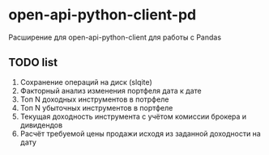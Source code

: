 # open-api-python-client-pd
Расширение для open-api-python-client для работы с Pandas

## TODO list
1. Сохранение операций на диск (slqite)
2. Факторный анализ изменения портфеля дата к дате
3. Топ N доходных инструментов в потрфеле
4. Топ N убыточных инструментов в портфеле
5. Текущая доходность инструмента с учётом комиссии брокера и дивидендов
6. Расчёт требуемой цены продажи исходя из заданной доходности на дату